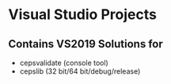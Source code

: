 # Visual Studio Projects

## Contains VS2019 Solutions for

* cepsvalidate (console tool)
* cepslib (32 bit/64 bit/debug/release)
